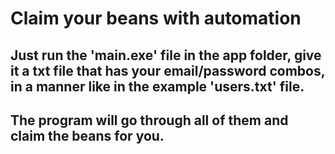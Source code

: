 # Claim your beans with automation

## Just run the 'main.exe' file in the app folder, give it a txt file that has your email/password combos, in a manner like in the example 'users.txt' file.
## The program will go through all of them and claim the beans for you.
